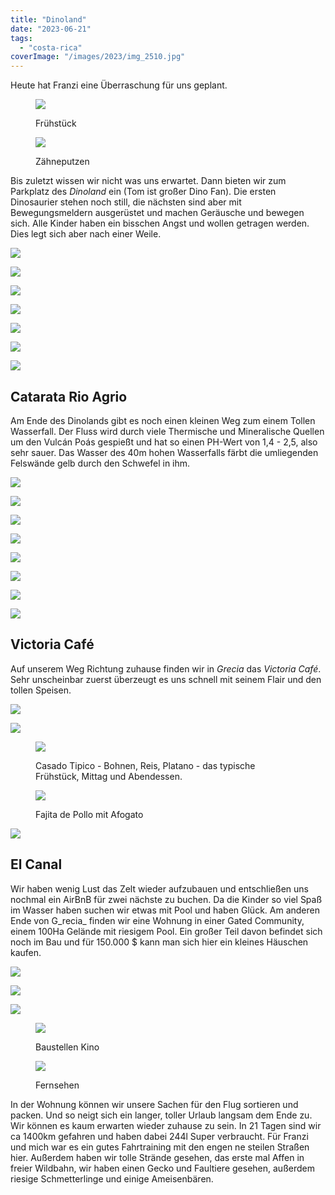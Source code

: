 ```yaml
---
title: "Dinoland"
date: "2023-06-21"
tags: 
  - "costa-rica"
coverImage: "/images/2023/img_2510.jpg"
---
```


Heute hat Franzi eine Überraschung für uns geplant.

<figure>

![](/images/2023/img_2471-1.jpg?w=1024)

<figcaption>

Frühstück

</figcaption>

</figure>

<figure>

![](/images/2023/img_2472.jpg?w=1024)

<figcaption>

Zähneputzen

</figcaption>

</figure>

Bis zuletzt wissen wir nicht was uns erwartet. Dann bieten wir zum Parkplatz des _Dinoland_ ein (Tom ist großer Dino Fan). Die ersten Dinosaurier stehen noch still, die nächsten sind aber mit Bewegungsmeldern ausgerüstet und machen Geräusche und bewegen sich. Alle Kinder haben ein bisschen Angst und wollen getragen werden. Dies legt sich aber nach einer Weile.

![](/images/2023/img_2478.jpg?w=1024)

![](/images/2023/img_2491.jpg?w=1024)

![](/images/2023/img_2482.jpg?w=1024)

![](/images/2023/img_2506.jpg?w=1024)

![](/images/2023/img_2510.jpg?w=668)

![](/images/2023/img_2519.jpg?w=1024)

![](/images/2023/img_2527.jpg?w=768)

## Catarata Rio Agrio

Am Ende des Dinolands gibt es noch einen kleinen Weg zum einem Tollen Wasserfall. Der Fluss wird durch viele Thermische und Mineralische Quellen um den Vulcán Poás gespießt und hat so einen PH-Wert von 1,4 - 2,5, also sehr sauer. Das Wasser des 40m hohen Wasserfalls färbt die umliegenden Felswände gelb durch den Schwefel in ihm.

![](/images/2023/img_2537.jpg?w=1024)

![](/images/2023/img_2530.jpg?w=768)

![](/images/2023/img_2559.jpg?w=1024)

![](/images/2023/img_2544.jpg?w=1024)

![](/images/2023/img_2549.jpg?w=768)

![](/images/2023/img_2552.jpg?w=1024)

![](/images/2023/img_2560.jpg?w=768)

![](/images/2023/img_2572.jpg?w=1024)

## Victoria Café

Auf unserem Weg Richtung zuhause finden wir in _Grecia_ das _Victoria Café_. Sehr unscheinbar zuerst überzeugt es uns schnell mit seinem Flair und den tollen Speisen.

![](/images/2023/img_2577.jpg?w=1024)

![](/images/2023/img_2582.jpg?w=1024)

<figure>

![](/images/2023/img_2581.jpg?w=1024)

<figcaption>

Casado Tipico - Bohnen, Reis, Platano - das typische Frühstück, Mittag und Abendessen.

</figcaption>

</figure>

<figure>

![](/images/2023/img_2651.jpg?w=1024)

<figcaption>

Fajita de Pollo mit Afogato

</figcaption>

</figure>

![](/images/2023/img_2600.jpg?w=1024)

## El Canal

Wir haben wenig Lust das Zelt wieder aufzubauen und entschließen uns nochmal ein AirBnB für zwei nächste zu buchen. Da die Kinder so viel Spaß im Wasser haben suchen wir etwas mit Pool und haben Glück. Am anderen Ende von G_recia_ finden wir eine Wohnung in einer Gated Community, einem 100Ha Gelände mit riesigem Pool. Ein großer Teil davon befindet sich noch im Bau und für 150.000 $ kann man sich hier ein kleines Häuschen kaufen.

![](/images/2023/img_2626.jpg?w=1024)

![](/images/2023/img_2640.jpg?w=1024)

![](/images/2023/img_2622.jpg?w=1024)

<figure>

![](/images/2023/img_2657.jpg?w=768)

<figcaption>

Baustellen Kino

</figcaption>

</figure>

<figure>

![](/images/2023/img_2643.jpg?w=1024)

<figcaption>

Fernsehen

</figcaption>

</figure>

In der Wohnung können wir unsere Sachen für den Flug sortieren und packen. Und so neigt sich ein langer, toller Urlaub langsam dem Ende zu. Wir können es kaum erwarten wieder zuhause zu sein. In 21 Tagen sind wir ca 1400km gefahren und haben dabei 244l Super verbraucht. Für Franzi und mich war es ein gutes Fahrtraining mit den engen ne steilen Straßen hier. Außerdem haben wir tolle Strände gesehen, das erste mal Affen in freier Wildbahn, wir haben einen Gecko und Faultiere gesehen, außerdem riesige Schmetterlinge und einige Ameisenbären.
